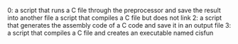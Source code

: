 0: a script that runs a C file through the preprocessor and save the result into another file
 a script that compiles a C file but does not link
2: a script that generates the assembly code of a C code and save it in an output file
3: a script that compiles a C file and creates an executable named cisfun
